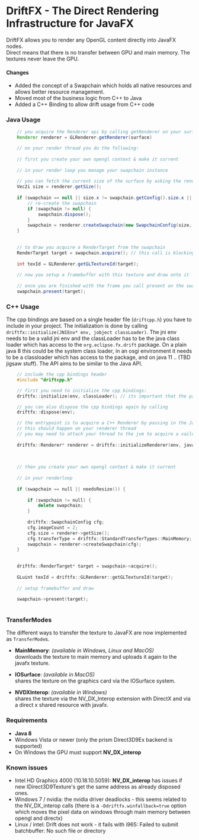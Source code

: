 # DriftFX - The Direct Rendering Infrastructure for JavaFX

DriftFX allows you to render any OpenGL content directly into JavaFX nodes.  
Direct means that there is no transfer between GPU and main memory. The textures never leave the GPU.

#### Changes

 * Added the concept of a Swapchain which holds all native resources and allows better resource management.
 * Moved most of the business logic from C++ to Java
 * Added a C++ Binding to allow drift usage from C++ code

### Java Usage

```java
	// you acquire the Renderer api by calling getRenderer on your surface
	Renderer renderer = GLRenderer.getRenderer(surface)

	// on your render thread you do the following:
	
	// first you create your own opengl context & make it current
	
	// in your render loop you manage your swapchain instance
	
	// you can fetch the current size of the surface by asking the renderer
	Vec2i size = renderer.getSize();
	
	if (swapchain == null || size.x != swapchain.getConfig().size.x || size.y != swapchain.getConfig().size.y) {
		// re-create the swapchain
		if (swapchain != null) {
			swapchain.dispose();
		}
		swapchain = renderer.createSwapchain(new SwapchainConfig(size, 2, PresentationMode.MAILBOX, StandardTransferTypes.MainMemory);
	}
	
	
	// to draw you acquire a RenderTarget from the swapchain
	RenderTarget target = swapchain.acquire(); // this call is blocking, if there is no RenderTarget available it will wait until one gets available
	
	int texId = GLRenderer.getGLTextureId(target);
	
	// now you setup a framebuffer with this texture and draw onto it
	
	// once you are finished with the frame you call present on the swapchain
	swapchain.present(target);

```

### C++ Usage
The cpp bindings are based on a single header file (`driftcpp.h`)  you have to include in your project.
The initialization is done by calling `driftfx::initialize(JNIEnv* env, jobject classLoader)`. The jni env needs to be a valid jni env and the classLoader has to be the java class loader which has access to the `org.eclipse.fx.drift` package. On a plain java 8 this could be the system class loader, in an osgi environment it needs to be a classloader which has access to the package, and on java 11 .. (TBD jigsaw stuff).
The API aims to be similar to the Java API.

```c++
	// include the cpp bindings header
	#include "driftcpp.h"

	// first you need to initialize the cpp bindings:
	driftfx::initialize(env, classLoader); // its important that the passed in classLoader has access to the org.eclipse.fx.drift package!

	// you can also dispose the cpp bindings again by calling
	driftfx::dispose(env);

	// the entrypoint is to acquire a C++ Renderer by passing in the Java Renderer
	// this should happen on your renderer thread
	// you may need to attach your thread to the jvm to acquire a vaild JNIEnv
	
	driftfx::Renderer* renderer = driftfx::initializeRenderer(env, javaRenderer);
	
	
	
	// then you create your own opengl context & make it current
	
	// in your renderloop
	
	if (swapchain == null || needsResize()) {
	
		if (swapchain != null) {
			delete swapchain;
		}
	
		driftfx::SwapchainConfig cfg;
		cfg.imageCount = 2;
		cfg.size = renderer->getSize();
		cfg.transferType = driftfx::StandardTransferTypes::MainMemory;
		swapchain = renderer->createSwapchain(cfg);
	}
	
	
	driftfx::RenderTarget* target = swapchain->acquire();
	
	GLuint texId = driftfx::GLRenderer::getGLTextureId(target);
	
	// setup framebuffer and draw
	
	swapchain->present(target);
	
```


### TransferModes

The different ways to transfer the texture to JavaFX are now implemented as `TransferMode`s.    
       
 * **MainMemory**: *(available in Windows, Linux and MacOS)*    
   downloads the texture to main memory and uploads it again to the javafx texture.     
    
 * **IOSurface**: *(available in MacOS)*    
   shares the texture on the graphics card via the IOSurface system.    
    
    
 * **NVDXInterop**: *(available in Windows)*    
   shares the texture via the NV_DX_Interop extension with DirectX and via a direct x shared resource with javafx.


### Requirements

 * **Java 8**
 * Windows Vista or newer (only the prism Direct3D9Ex backend is supported)
 * On Windows the GPU must support **NV_DX_interop**

 
### Known issues
 * Intel HD Graphics 4000 (10.18.10.5059): **NV_DX_interop** has issues if new IDirect3D9Texture's get the same address as already disposed ones.
 * Windows 7 / nvidia: the nvidia driver deadlocks - this seems related to the NV_DX_interop calls (there is a `-Ddriftfx.winfallback=true` option which moves the pixel data on windows through main memory between opengl and directx)
 * Linux / intel: Drift does not work - it fails with i965: Failed to submit batchbuffer: No such file or directory
 
